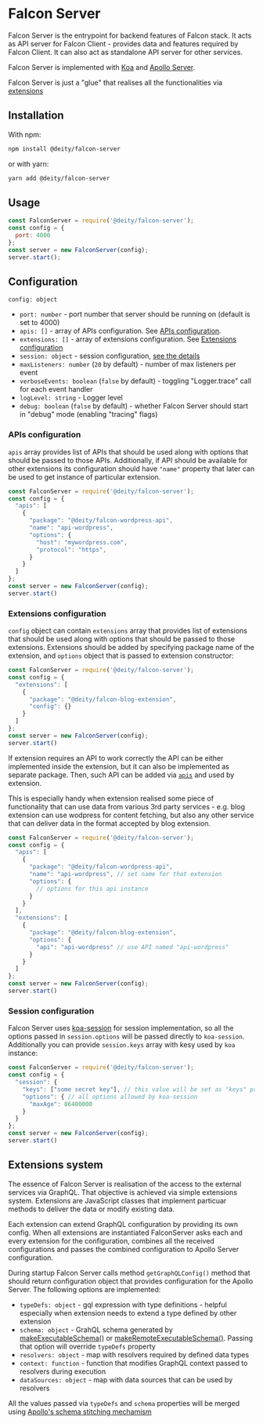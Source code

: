 # Falcon Server

Falcon Server is the entrypoint for backend features of Falcon stack. It acts as API server for Falcon Client - provides data and features required by Falcon Client. It can also act as standalone API server for other services.

Falcon Server is implemented with [Koa](https://koajs.com/) and [Apollo Server](https://www.apollographql.com/docs/apollo-server/).

Falcon Server is just a "glue" that realises all the functionalities via [extensions](#extensions-system)

## Installation

With npm:

```bash
npm install @deity/falcon-server
```

or with yarn:

```bash
yarn add @deity/falcon-server
```

## Usage

```js
const FalconServer = require('@deity/falcon-server');
const config = {
  port: 4000
};
const server = new FalconServer(config);
server.start();
```

## Configuration

`config: object`
 * `port: number` - port number that server should be running on (default is set to 4000)
 * `apis: []` - array of APIs configuration. See [APIs configuration](#apis-configuration).
 * `extensions: []` - array of extensions configuration. See [Extensions configuration](#extensions-configuration)
 * `session: object` - session configuration, [see the details](#session-configuration)
 * `maxListeners: number` (`20` by default) - number of max listeners per event
 * `verboseEvents: boolean` (`false` by default) - toggling "Logger.trace" call for each event handler
 * `logLevel: string` - Logger level
 * `debug: boolean` (`false` by default) - whether Falcon Server should start in "debug" mode (enabling "tracing" flags)

### APIs configuration

`apis` array provides list of APIs that should be used along with options that should be passed to those APIs. Additionally, if API should be available for other extensions its configuration should have `"name"` property that later can be used to get instance of particular extension.

```js
const FalconServer = require('@deity/falcon-server');
const config = {
  "apis": [
    {
      "package": "@deity/falcon-wordpress-api",
      "name": "api-wordpress",
      "options": {
        "host": "mywordpress.com",
        "protocol": "https",
      }
    }
  ]
};
const server = new FalconServer(config);
server.start()
```

### Extensions configuration

`config` object can contain `extensions` array that provides list of extensions that should be used along with options that should be passed to those extensions.
Extensions should be added by specifying package name of the extension, and `options` object that is passed to extension constructor:

```js
const FalconServer = require('@deity/falcon-server');
const config = {
  "extensions": [
    {
      "package": "@deity/falcon-blog-extension",
      "config": {}
    }
  ]
};
const server = new FalconServer(config);
server.start()
```

If extension requires an API to work correctly the API can be either implemented inside the extension, but it can also be implemented as separate package. Then, such API can be added via [`apis`](#apis-configuration) and used by extension.

This is especially handy when extension realised some piece of functionality that can use data from various 3rd party services - e.g. blog extension can use wodpress for content fetching, but also any other service that can deliver data in the format accepted by blog extension.

```js
const FalconServer = require('@deity/falcon-server');
const config = {
  "apis": [
    {
      "package": "@deity/falcon-wordpress-api",
      "name": "api-wordpress", // set name for that extension
      "options": {
        // options for this api instance
      }
    }
  ],
  "extensions": [
    {
      "package": "@deity/falcon-blog-extension",
      "options": {
        "api": "api-wordpress" // use API named "api-wordpress"
      }
    }
  ]
};
const server = new FalconServer(config);
server.start()
```

### Session configuration
Falcon Server uses [koa-session](https://www.npmjs.com/package/koa-session) for session implementation, so all the options passed in `session.options` will be passed directly to `koa-session`. Additionally you can provide `session.keys` array with kesy used by `koa` instance:

```js
const FalconServer = require('@deity/falcon-server');
const config = {
  "session": {
    "keys": ["some secret key"], // this value will be set as "keys" property of koa instance
    "options": { // all options allowed by koa-session
      "maxAge": 86400000
    }
  }
};
const server = new FalconServer(config);
server.start()
```

## Extensions system

The essence of Falcon Server is realisation of the access to the external services via GraphQL. That objective is achieved via simple extensions system. Extensions are JavaScript classes that implement particuar methods to deliver the data or modify existing data.

Each extension can extend GraphQL configuration by providing its own config. When all extensions are instantiated FalconServer asks each and every extension for the configuration, combines all the received configurations and passes the combined configuration to Apollo Server configuration.

During startup Falcon Server calls method `getGraphQLConfig()` method that should return configuration object that provides configuration for the Apollo Server. The following options are implemented:
 * `typeDefs: object` - gql expression with type definitions - helpful especially when extension needs to extend a type defined by other extension
 * `schema: object` - GrahQL schema generated by [makeExecutableSchema()](https://www.apollographql.com/docs/graphql-tools/schema-stitching.html) or [makeRemoteExecutableSchema()](https://www.apollographql.com/docs/graphql-tools/remote-schemas.html). Passing that option will override `typeDefs` property
 * `resolvers: object` - map with resolvers required by defined data types
 * `context: function` - function that modifies GraphQL context passed to resolvers during execution
 * `dataSources: object` - map with data sources that can be used by resolvers

All the values passed via `typeDefs` and `schema` properties will be merged using [Apollo's schema stitching mechamism](https://www.apollographql.com/docs/graphql-tools/schema-stitching.html)
